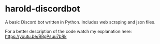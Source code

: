 # harold-discordbot
A basic Discord bot written in Python. Includes web scraping and json files. 

For a better description of the code watch my explanation here:
https://youtu.be/BBgPsuu7bRk
